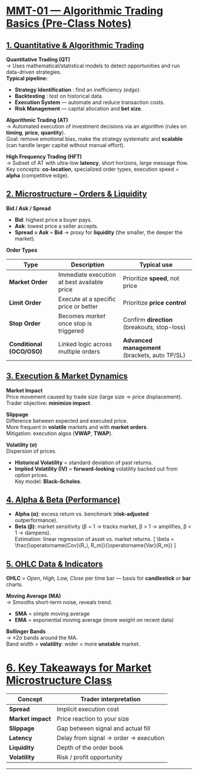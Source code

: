 # <ins>MMT-01 — Algorithmic Trading Basics (Pre-Class Notes)</ins>


## <ins>1. Quantitative & Algorithmic Trading</ins>

**Quantitative Trading (QT)**  
→ Uses mathematical/statistical models to detect opportunities and run data-driven strategies.  
**Typical pipeline:**
- **Strategy Identification** : find an inefficiency *(edge)*.
- **Backtesting** : test on historical data.
- **Execution System** — automate and reduce transaction costs.
- **Risk Management** — capital allocation and **bet size**.

**Algorithmic Trading (AT)**  
→ Automated execution of investment decisions via an algorithm (rules on **timing**, **price**, **quantity**).  
Goal: remove emotional bias, make the strategy systematic and **scalable** (can handle larger capital without manual effort).

**High Frequency Trading (HFT)**  
→ Subset of AT with ultra-low **latency**, short horizons, large message flow.  
Key concepts: **co-location**, specialized order types, execution speed = **alpha** (competitive edge).

## <ins>2. Microstructure – Orders & Liquidity</ins>

**Bid / Ask / Spread**
- **Bid**: highest price a buyer pays.  
- **Ask**: lowest price a seller accepts.  
- **Spread = Ask − Bid** → proxy for **liquidity** (the smaller, the deeper the market).

**Order Types**

| Type                      | Description                                       | Typical use                                         |
|---------------------------|---------------------------------------------------|-----------------------------------------------------|
| **Market Order**          | Immediate execution at best available price       | Prioritize **speed**, not price                     |
| **Limit Order**           | Execute at a specific price or better             | Prioritize **price control**                        |
| **Stop Order**            | Becomes *market* once stop is triggered           | Confirm **direction** (breakouts, stop-loss)        |
| **Conditional (OCO/OSO)** | Linked logic across multiple orders               | **Advanced management** (brackets, auto TP/SL)      |

## <ins>3. Execution & Market Dynamics</ins>

**Market Impact**  
Price movement caused by trade size (large size → price displacement).  
Trader objective: **minimize impact**.

**Slippage**  
Difference between expected and executed price.  
More frequent in **volatile** markets and with **market orders**.  
Mitigation: execution algos (**VWAP**, **TWAP**).

**Volatility (σ)**  
Dispersion of prices.  
- **Historical Volatility** = standard deviation of past returns.  
- **Implied Volatility (IV)** = **forward-looking** volatility backed out from option prices.  
Key model: **Black–Scholes**.

## <ins>4. Alpha & Beta (Performance)</ins>

- **Alpha (α)**: excess return vs. benchmark (**risk-adjusted** outperformance).  
- **Beta (β)**: market sensitivity (β = 1 → tracks market, β > 1 → amplifies, β < 1 → dampens).  
Estimation: linear regression of asset vs. market returns.
\[
\beta = \frac{\operatorname{Cov}(R_i, R_m)}{\operatorname{Var}(R_m)}
\]

## <ins>5. OHLC Data & Indicators</ins>

**OHLC** = *Open, High, Low, Close* per time bar — basis for **candlestick** or **bar** charts.

**Moving Average (MA)**  
→ Smooths short-term noise, reveals trend.  
- **SMA** = simple moving average  
- **EMA** = exponential moving average (more weight on recent data)

**Bollinger Bands**  
→ ±2σ bands around the MA.  
Band width = **volatility**: wider = more **unstable** market.

# <ins>6. Key Takeaways for Market Microstructure Class</ins>

| Concept          | Trader interpretation                                   |
|------------------|----------------------------------------------------------|
| **Spread**       | Implicit execution cost                                  |
| **Market impact**| Price reaction to your size                              |
| **Slippage**     | Gap between signal and actual fill                       |
| **Latency**      | Delay from signal → order → execution                    |
| **Liquidity**    | Depth of the order book                                  |
| **Volatility**   | Risk / profit opportunity                                |

---
